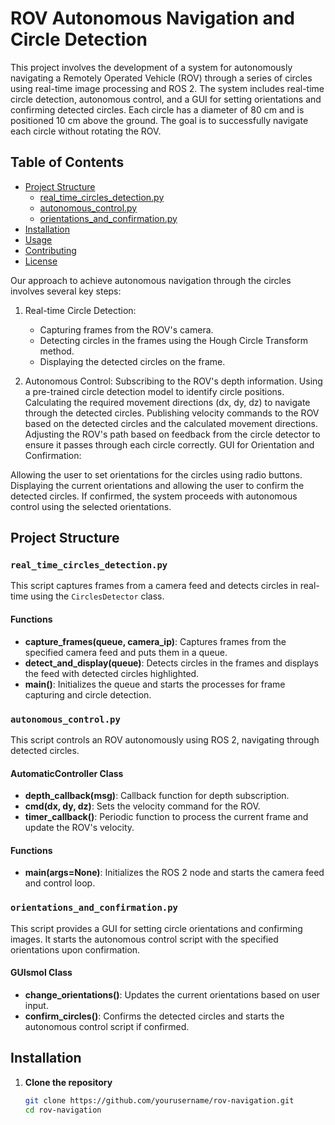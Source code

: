 # ROV Autonomous Navigation and Circle Detection

This project involves the development of a system for autonomously navigating a Remotely Operated Vehicle (ROV) through a series of circles using real-time image processing and ROS 2. The system includes real-time circle detection, autonomous control, and a GUI for setting orientations and confirming detected circles. Each circle has a diameter of 80 cm and is positioned 10 cm above the ground. The goal is to successfully navigate each circle without rotating the ROV. 

## Table of Contents

- [Project Structure](#project-structure)
  - [real_time_circles_detection.py](#real_time_circles_detectionpy)
  - [autonomous_control.py](#autonomous_controlpy)
  - [orientations_and_confirmation.py](#orientations_and_confirmationpy)
- [Installation](#installation)
- [Usage](#usage)
- [Contributing](#contributing)
- [License](#license)


Our approach to achieve autonomous navigation through the circles involves several key steps:

1. Real-time Circle Detection:
     - Capturing frames from the ROV's camera.
     - Detecting circles in the frames using the Hough Circle Transform method.
     - Displaying the detected circles on the frame.

2. Autonomous Control:
Subscribing to the ROV's depth information.
Using a pre-trained circle detection model to identify circle positions.
Calculating the required movement directions (dx, dy, dz) to navigate through the detected circles.
Publishing velocity commands to the ROV based on the detected circles and the calculated movement directions.
Adjusting the ROV's path based on feedback from the circle detector to ensure it passes through each circle correctly.
GUI for Orientation and Confirmation:

Allowing the user to set orientations for the circles using radio buttons.
Displaying the current orientations and allowing the user to confirm the detected circles.
If confirmed, the system proceeds with autonomous control using the selected orientations.


## Project Structure

### `real_time_circles_detection.py`
This script captures frames from a camera feed and detects circles in real-time using the `CirclesDetector` class.

#### Functions

- **capture_frames(queue, camera_ip)**: Captures frames from the specified camera feed and puts them in a queue.
- **detect_and_display(queue)**: Detects circles in the frames and displays the feed with detected circles highlighted.
- **main()**: Initializes the queue and starts the processes for frame capturing and circle detection.

### `autonomous_control.py`
This script controls an ROV autonomously using ROS 2, navigating through detected circles.

#### AutomaticController Class

- **depth_callback(msg)**: Callback function for depth subscription.
- **cmd(dx, dy, dz)**: Sets the velocity command for the ROV.
- **timer_callback()**: Periodic function to process the current frame and update the ROV's velocity.

#### Functions

- **main(args=None)**: Initializes the ROS 2 node and starts the camera feed and control loop.

### `orientations_and_confirmation.py`
This script provides a GUI for setting circle orientations and confirming images. It starts the autonomous control script with the specified orientations upon confirmation.

#### GUIsmol Class

- **change_orientations()**: Updates the current orientations based on user input.
- **confirm_circles()**: Confirms the detected circles and starts the autonomous control script if confirmed.

## Installation

1. **Clone the repository**
   ```bash
   git clone https://github.com/yourusername/rov-navigation.git
   cd rov-navigation

